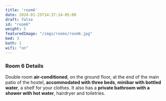 ```yaml
---
title: 'room6'
date: 2024-01-25T14:37:14-05:00
draft: false
id: "room6"
weight: 5
featuredImage: "/imgs/rooms/room6.jpg"
bed: 3
bath: 1
wifi: "on"
---
```

### Room 6 Details 

Double room __air-conditioned__, on the ground floor, at the end of the main patio of the hostel, __accommodated with three beds__, __minibar with bottled water__, a shelf for your clothes. It also has a __private bathroom with a shower with hot water__, hairdryer and toiletries.